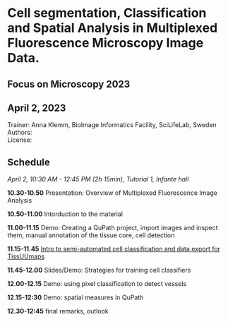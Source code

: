 # Cell segmentation, Classification and Spatial Analysis in Multiplexed Fluorescence Microscopy Image Data.
## Focus on Microscopy 2023
## April 2, 2023
Trainer: Anna Klemm, BioImage Informatics Facility, SciLifeLab, Sweden  
Authors:  
License:  

## Schedule
*April 2, 10:30 AM - 12:45 PM (2h 15min), Tutorial 1, Infante hall*

**10.30-10.50** Presentation: Overview of Multiplexed Fluorescence Image Analysis 

**10.50-11.00** Intorduction to the material  

**11.00-11.15** Demo: Creating a QuPath project, import images and inspect them, manual annotation of the tissue core, cell detection  

**11.15-11.45** [Intro to semi-automated cell classification and data export for TissUUmaps](part1_qupath/README.md#cell-classification)  

**11.45-12.00** Slides/Demo: Strategies for training cell classifiers  

**12.00-12.15** Demo: using pixel classification to detect vessels  

**12.15-12:30** Demo: spatial measures in QuPath  

**12.30-12:45** final remarks, outlook  


